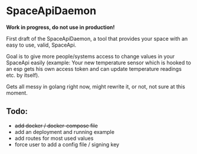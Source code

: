SpaceApiDaemon
==============

**Work in progress, do not use in production!**

First draft of the SpaceApiDaemon, a tool that provides your space with an easy to use, valid, SpaceApi.

Goal is to give more people/systems access to change values in your SpaceApi easily (example: Your new temperature sensor which is hooked to an esp gets his own access token and can update temperature readings etc. by itself).

Gets all messy in golang right now, might rewrite it, or not, not sure at this moment.

Todo:
-----
* ~~add docker / docker-compose file~~
* add an deployment and running example
* add routes for most used values
* force user to add a config file / signing key